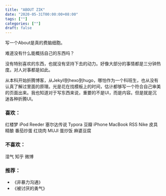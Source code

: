 ```yaml
---
title: "ABOUT ZIK"
date: "2020-05-31T00:00:00+08:00"
tags: [""]
categories: [""]
draft: false
---
```


写一个About是真的费脑细胞。

难道没有什么能概括自己的东西吗？

没有特别喜欢的东西，也就没有坚持下去的动力。好像大部分的事情都是三分钟热度。对人对事都是如此。

从本科开始折腾博客，从Jekyll到hexo到hugo，哪怕作为一个科班生，也从没有认真了解过里面的原理。光是花在找模板上的时间，估计都够写一个符合自己审美的页面出来。我也知道对于写东西来说，重要的不是UI，而是内容。但是就是沉迷各种折腾UI。

### 喜欢：

红楼梦 iPod Reeder 塞尔达传说 Typora 豆瓣 iPhone MacBook RSS Nike 皮具 精酿 番茄炒蛋 红烧肉 MUJI 蛋炒饭 麻婆豆腐 

### 不喜欢：

湿气 知乎 微博 

### 推荐：

- 《非暴力沟通》
- 《被讨厌的勇气》

